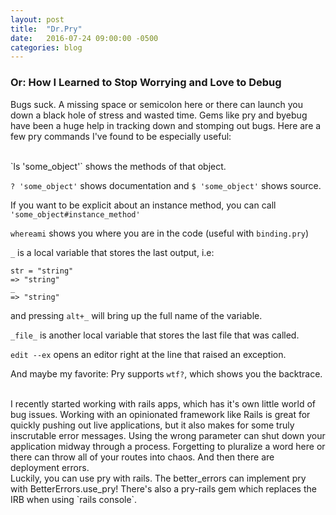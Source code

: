 ```yaml
---
layout: post
title:  "Dr.Pry"
date:   2016-07-24 09:00:00 -0500
categories: blog
---
```


### Or: How I Learned to Stop Worrying and Love to Debug

Bugs suck. A missing space or semicolon here or there can launch you down a black hole of stress and wasted time. Gems like pry and byebug have been a huge help in tracking down and stomping out bugs. Here are a few pry commands I've found to be especially useful:

<!--more-->

<br>
`ls 'some_object'` shows the methods of that object.

`? 'some_object'` shows documentation and `$ 'some_object'` shows source.

If you want to be explicit about an instance method, you can call `'some_object#instance_method'`

`whereami` shows you where you are in the code (useful with `binding.pry`)

`_` is a local variable that stores the last output, i.e:
```
str = "string"
=> "string"
_
=> "string"
```
and pressing `alt+_` will bring up the full name of the variable.

`_file_` is another local variable that stores the last file that was called.

`edit --ex` opens an editor right at the line that raised an exception.

And maybe my favorite: Pry supports `wtf?`, which shows you the backtrace.

<br>
I recently started working with rails apps, which has it's own little world of bug issues. Working with an opinionated framework like Rails is great for quickly pushing out live applications, but it also makes for some truly inscrutable error messages. Using the wrong parameter can shut down your application midway through a process. Forgetting to pluralize a word here or there can throw all of your routes into chaos. And then there are deployment errors.   
<br>
Luckily, you can use pry with rails.
The better_errors can implement pry with BetterErrors.use_pry!
There's also a pry-rails gem which replaces the IRB when using `rails console`.  
